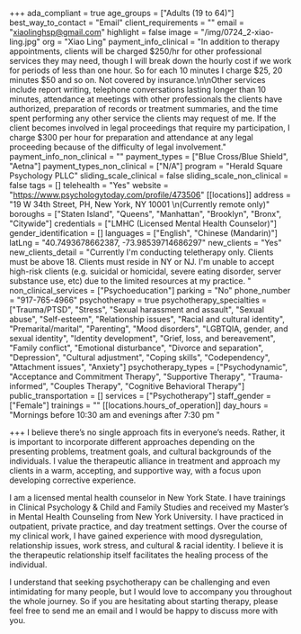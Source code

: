 +++
ada_compliant = true
age_groups = ["Adults (19 to 64)"]
best_way_to_contact = "Email"
client_requirements = ""
email = "xiaolinghsp@gmail.com"
highlight = false
image = "/img/0724_2-xiao-ling.jpg"
org = "Xiao Ling"
payment_info_clinical = "In addition to therapy appointments, clients will be charged $250/hr for other professional services they may need, though I will break down the hourly cost if we work for periods of less than one hour. So for each 10 minutes I charge $25, 20 minutes $50 and so on. Not covered by insurance.\n\nOther services include report writing, telephone conversations lasting longer than 10 minutes, attendance at meetings with other professionals the clients have authorized, preparation of records or treatment summaries, and the time spent performing any other service the clients may request of me. If the client becomes involved in legal proceedings that require my participation, I charge $300 per hour for preparation and attendance at any legal proceeding because of the difficulty of legal involvement."
payment_info_non_clinical = ""
payment_types = ["Blue Cross/Blue Shield", "Aetna"]
payment_types_non_clinical = ["N/A"]
program = "Herald Square Psychology PLLC"
sliding_scale_clinical = false
sliding_scale_non_clinical = false
tags = []
telehealth = "Yes"
website = "https://www.psychologytoday.com/profile/473506"
[[locations]]
address = "19 W 34th Street, PH, New York, NY 10001 \n(Currently remote only)"
boroughs = ["Staten Island", "Queens", "Manhattan", "Brooklyn", "Bronx", "Citywide"]
credentials = ["LMHC (Licensed Mental Health Counselor)"]
gender_identification = []
languages = ["English", "Chinese (Mandarin)"]
latLng = "40.7493678662387, -73.98539714686297"
new_clients = "Yes"
new_clients_detail = "Currently I'm conducting teletherapy only. Clients must be above 18. Clients must reside in NY or NJ. I'm unable to accept high-risk clients (e.g. suicidal or homicidal, severe eating disorder, server substance use, etc) due to the limited resources at my practice. "
non_clinical_services = ["Psychoeducation"]
parking = "No"
phone_number = "917-765-4966"
psychotherapy = true
psychotherapy_specialties = ["Trauma/PTSD", "Stress", "Sexual harassment and assault", "Sexual abuse", "Self-esteem", "Relationship issues", "Racial and cultural identity", "Premarital/marital", "Parenting", "Mood disorders", "LGBTQIA, gender, and sexual identity", "Identity development", "Grief, loss, and bereavement", "Family conflict", "Emotional disturbance", "Divorce and separation", "Depression", "Cultural adjustment", "Coping skills", "Codependency", "Attachment issues", "Anxiety"]
psychotherapy_types = ["Psychodynamic", "Acceptance and Commitment Therapy", "Supportive Therapy", "Trauma-informed", "Couples Therapy", "Cognitive Behavioral Therapy"]
public_transportation = []
services = ["Psychotherapy"]
staff_gender = ["Female"]
trainings = ""
[[locations.hours_of_operation]]
day_hours = "Mornings before 10:30 am and evenings after 7:30 pm "

+++
I believe there’s no single approach fits in everyone’s needs. Rather, it is important to incorporate different approaches depending on the presenting problems, treatment goals, and cultural backgrounds of the individuals. I value the therapeutic alliance in treatment and approach my clients in a warm, accepting, and supportive way, with a focus upon developing corrective experience. 

I am a licensed mental health counselor in New York State. I have trainings in Clinical Psychology & Child and Family Studies and received my Master’s in Mental Health Counseling from New York University. I have practiced in outpatient, private practice, and day treatment settings. Over the course of my clinical work, I have gained experience with mood dysregulation, relationship issues, work stress, and cultural & racial identity. I believe it is the therapeutic relationship itself facilitates the healing process of the individual. 

I understand that seeking psychotherapy can be challenging and even intimidating for many people, but I would love to accompany you throughout the whole journey. So if you are hesitating about starting therapy, please feel free to send me an email and I would be happy to discuss more with you.